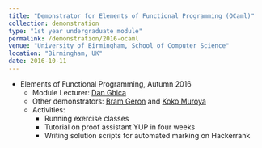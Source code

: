 ```yaml
---	
title: "Demonstrator for Elements of Functional Programming (OCaml)"		
collection: demonstration		
type: "1st year undergraduate module"		
permalink: /demonstration/2016-ocaml
venue: "University of Birmingham, School of Computer Science"		
location: "Birmingham, UK"
date: 2016-10-11	
---	
```

 				
* Elements of Functional Programming, Autumn 2016 		
   * Module Lecturer: [Dan Ghica](http://www.cs.bham.ac.uk/~drg/) 		
   * Other demonstrators: [Bram Geron](https://bram.xyz/blog/) and [Koko Muroya](http://www.cs.bham.ac.uk/~kxm538/)		
   * Activities: 
     * Running exercise classes
     * Tutorial on proof assistant YUP in four weeks 
     * Writing solution scripts for automated marking on Hackerrank
